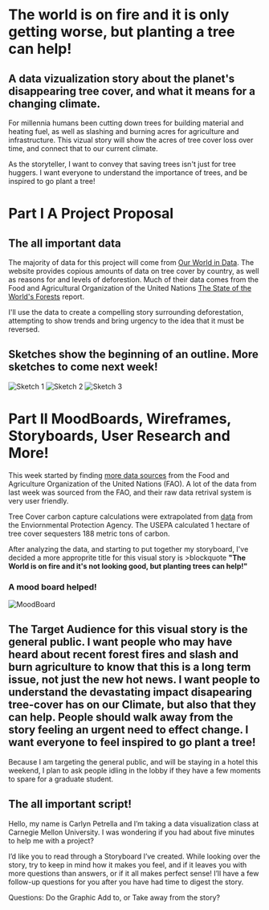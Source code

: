 # The world is on fire and it is only getting worse, but planting a tree can help!
## A data vizualization story about the planet's disappearing tree cover, and what it means for a changing climate. 

For millennia humans been cutting down trees for building material and heating fuel, as well as slashing and burning acres for agriculture and infrastructure.  This vizual story will show the acres of tree cover loss over time, and connect that to our current climate. 

As the storyteller, I want to convey that saving trees isn't just for tree huggers. I want everyone to understand the importance of trees, and be inspired to go plant a tree!

# Part I A Project Proposal 

## The all important data
The majority of data for this project will come from [Our World in Data](https://ourworldindata.org/forests). The website provides copious amounts of data on tree cover by country, as well as reasons for and levels of deforestion. Much of their data comes from the Food and Agricultural Organization of the United Nations [The State of the World's Forests](http://www.fao.org/3/I9535EN/i9535en.pdf) report. 

I'll use the data to create a compelling story surrounding deforestation, attempting to show trends and bring urgency to the idea that it must be reversed. 

## Sketches show the beginning of an outline. More sketches to come next week! 

![Sketch 1](https://carlynpetrella.github.io/carlynrocks/Sketch1.JPG)
![Sketch 2](https://carlynpetrella.github.io/carlynrocks/Sketch2.JPG)
![Sketch 3](https://carlynpetrella.github.io/carlynrocks/Sketch3.JPG)


# Part II MoodBoards, Wireframes, Storyboards, User Research and More! 

This week started by finding [more data sources](http://www.fao.org/faostat/en/#data/LC) from the Food and Agriculture Organization of the United Nations (FAO). A lot of the data from last week was sourced from the FAO, and their raw data retrival system is very user friendly. 

Tree Cover carbon capture calculations were extrapolated from [data](https://www.epa.gov/energy/greenhouse-gases-equivalencies-calculator-calculations-and-references#pineforests) from the Enviornmental Protection Agency. The USEPA calculated 1 hectare of tree cover sequesters 188 metric tons of carbon. 

After analyzing the data, and starting to put together my storyboard, I've decided a more approprite title for this visual story is >blockquote **"The World is on fire and it's not looking good, but planting trees can help!"**

### A mood board helped!
![MoodBoard](https://carlynpetrella.github.io/carlynrocks/MoodBoardjpg.JPG)

## The Target Audience for this visual story is the general public. I want people who may have heard about recent forest fires and slash and burn agriculture to know that this is a long term issue, not just the new hot news. I want people to understand the devastating impact disapearing tree-cover has on our Climate, but also that they can help. People should walk away from the story feeling an urgent need to effect change. I want everyone to feel inspired to go plant a tree!

Because I am targeting the general public, and will be staying in a hotel this weekend, I plan to ask people idling in the lobby if they have a few moments to spare for a graduate student. 

## The all important script! 

Hello, my name is Carlyn Petrella and I’m taking a data visualization class at Carnegie Mellon University. I was wondering if you had about five minutes to help me with a project?

I’d like you to read through a Storyboard I’ve created. While looking over the story, try to keep in mind how it makes you feel, and if it leaves you with more questions than answers, or if it all makes perfect sense! I’ll have a few follow-up questions for you after you have had time to digest the story. 

Questions: Do the Graphic Add to, or Take away from the story?

